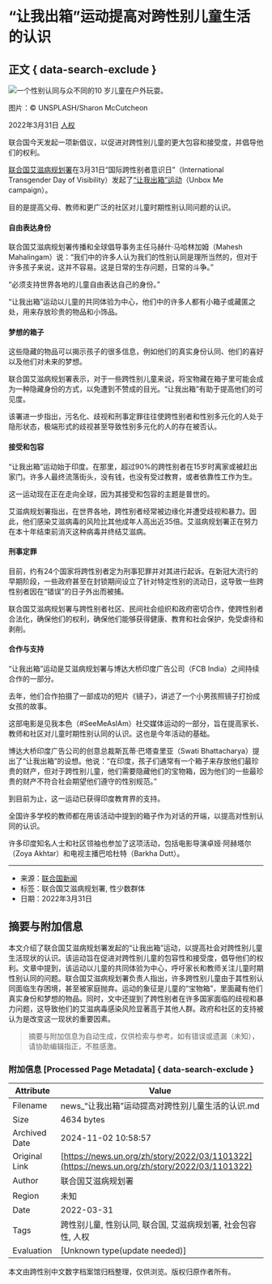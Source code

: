 # “让我出箱”运动提高对跨性别儿童生活的认识

## 正文 { data-search-exclude }


![一个性别认同与众不同的10 岁儿童在户外玩耍。](https://global.unitednations.entermediadb.net/assets/mediadb/services/module/asset/downloads/preset/Libraries/Production+Library/31-03-2022-UNSPLASH_Gender.jpg/image1170x530cropped.jpg)

图片：© UNSPLASH/Sharon McCutcheon

2022年3月31日 [人权](/zh/news/topic/human-rights)

联合国今天发起一项新倡议，以促进对跨性别儿童的更大包容和接受度，并倡导他们的权利。

[联合国艾滋病规划署](http://www.unaids.org/en "(opens in a new window)")在3月31日“国际跨性别者意识日”（International Transgender Day of Visibility）发起了[“让我出箱”运动](https://www.unaids.org/en/resources/presscentre/pressreleaseandstatementarchive/2022/march/20220330_unbox-me "(opens in a new window)")（Unbox Me campaign）。

目的是提高父母、教师和更广泛的社区对儿童时期性别认同问题的认识。

#### 自由表达身份

联合国艾滋病规划署传播和全球倡导事务主任马赫什·马哈林加姆（Mahesh Mahalingam）说：“我们中的许多人认为我们的性别认同是理所当然的，但对于许多孩子来说，这并不容易。这是日常的生存问题，日常的斗争。”

“必须支持世界各地的儿童自由表达自己的身份。”

“让我出箱”运动以儿童的共同体验为中心，他们中的许多人都有小箱子或藏匿之处，用来存放珍贵的物品和小饰品。

#### 梦想的箱子

这些隐藏的物品可以揭示孩子的很多信息，例如他们的真实身份认同、他们的喜好以及他们对未来的梦想。

联合国艾滋病规划署表示，对于一些跨性别儿童来说，将宝物藏在箱子里可能会成为一种隐藏身份的方式，以免遭到不赞成的目光。“让我出箱”有助于提高他们的可见度。

该署进一步指出，污名化、歧视和刑事定罪往往使跨性别者和性别多元化的人处于隐形状态，极端形式的歧视甚至导致性别多元化的人的存在被否认。

#### 接受和包容

“让我出箱”运动始于印度。在那里，超过90%的跨性别者在15岁时离家或被赶出家门。许多人最终流落街头，没有钱，也没有受过教育，或者依靠性工作为生。

这一运动现在正在走向全球，因为其接受和包容的主题是普世的。

艾滋病规划署指出，在世界各地，跨性别者经常被边缘化并遭受歧视和暴力。因此，他们感染艾滋病毒的风险比其他成年人高出近35倍。艾滋病规划署正在努力在本十年结束前消灭这种病毒并终结艾滋病。

#### 刑事定罪

目前，约有24个国家将跨性别者定为刑事犯罪并对其进行起诉。在新冠大流行的早期阶段，一些政府甚至在封锁期间设立了针对特定性别的流动日，这导致一些跨性别者因在“错误”的日子外出而被捕。

联合国艾滋病规划署与跨性别者社区、民间社会组织和政府密切合作，使跨性别者合法化，确保他们的权利，确保他们能够获得健康、教育和社会保护，免受虐待和剥削。

#### 合作与支持

“让我出箱”运动是艾滋病规划署与博达大桥印度广告公司（FCB India）之间持续合作的一部分。

去年，他们合作拍摄了一部成功的短片《镜子》，讲述了一个小男孩照镜子打扮成女孩的故事。

这部电影是见我本色（#SeeMeAsIAm）社交媒体运动的一部分，旨在提高家长、教师和社区对儿童时期性别认同的认识。这也是今年活动的基础。

博达大桥印度广告公司的创意总裁斯瓦蒂·巴塔查里亚（Swati Bhattacharya）提出了“让我出箱”的设想。他说：“在印度，孩子们通常有一个箱子来存放他们最珍贵的财产，但对于跨性别儿童，他们需要隐藏他们的宝物箱，因为他们的一些最珍贵的财产不符合社会期望他们遵守的性别规范。”

到目前为止，这一运动已获得印度教育界的支持。

全国许多学校的教师都在用该活动中提到的箱子作为对话的开端，以提高对性别认同的认识。

许多印度知名人士和社区领袖也参加了这项活动，包括电影导演卓娅·阿赫塔尔（Zoya Akhtar）和电视主播巴哈杜特（Barkha Dutt）。

---

- 来源：[联合国新闻](https://news.un.org/zh/story/2022/03/1101322)
- 标签：联合国艾滋病规划署, 性少数群体
- 日期：2022年3月31日
<!-- tcd_original_link https://news.un.org/zh/story/2022/03/1101322 -->
## 摘要与附加信息

<!-- tcd_abstract -->
本文介绍了联合国艾滋病规划署发起的“让我出箱”运动，以提高社会对跨性别儿童生活现状的认识。该运动旨在促进对跨性别儿童的包容性和接受度，倡导他们的权利。文章中提到，该运动以儿童的共同体验为中心，呼吁家长和教师关注儿童时期性别认同的问题。联合国艾滋病规划署负责人指出，许多跨性别儿童由于其性别认同面临生存困境，甚至被家庭抛弃。运动的象征是儿童的“宝物箱”，里面藏有他们真实身份和梦想的物品。同时，文中还提到了跨性别者在许多国家面临的歧视和暴力问题，这导致他们的艾滋病毒感染风险显著高于其他人群。政府和社区的支持被认为是改变这一现状的重要因素。
<!-- tcd_abstract_end -->

> 摘要与附加信息为自动生成，仅供检索与参考。如有错误或遗漏（未知），请协助编辑指正，不胜感激。

### 附加信息 [Processed Page Metadata] { data-search-exclude }

| Attribute       | Value                                  |
|-----------------|----------------------------------------|
| Filename        | news_“让我出箱”运动提高对跨性别儿童生活的认识.md                             |
| Size            | 4634 bytes                           |
| Archived Date   | 2024-11-02 10:58:57                             |
| Original Link   | [https://news.un.org/zh/story/2022/03/1101322](https://news.un.org/zh/story/2022/03/1101322)                       |
| Author          | 联合国艾滋病规划署                               |
| Region          | 未知                               |
| Date            | 2022-03-31                                 |
| Tags            | 跨性别儿童, 性别认同, 联合国, 艾滋病规划署, 社会包容性, 人权                                 |
| Evaluation            | [Unknown type(update needed)]                                 |
<!-- tcd_table_end -->

本文由跨性别中文数字档案馆归档整理，仅供浏览。版权归原作者所有。
